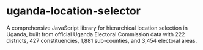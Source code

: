 # uganda-location-selector
A comprehensive JavaScript library for hierarchical location selection in Uganda, built from official Uganda Electoral Commission data with 222 districts, 427 constituencies, 1,881 sub-counties, and 3,454 electoral areas.
